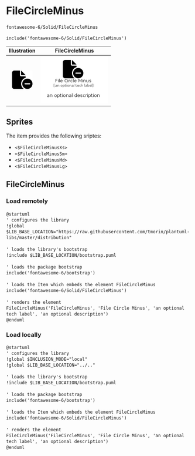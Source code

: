# FileCircleMinus


```text
fontawesome-6/Solid/FileCircleMinus
```

```text
include('fontawesome-6/Solid/FileCircleMinus')
```



| Illustration | FileCircleMinus |
| :---: | :---: |
| ![illustration for Illustration](../../fontawesome-6/Solid/FileCircleMinus.png) | ![illustration for FileCircleMinus](../../fontawesome-6/Solid/FileCircleMinus.Local.png) |



## Sprites
The item provides the following sriptes:

- `<$FileCircleMinusXs>`
- `<$FileCircleMinusSm>`
- `<$FileCircleMinusMd>`
- `<$FileCircleMinusLg>`





## FileCircleMinus

### Load remotely
```plantuml
@startuml
' configures the library
!global $LIB_BASE_LOCATION="https://raw.githubusercontent.com/tmorin/plantuml-libs/master/distribution"

' loads the library's bootstrap
!include $LIB_BASE_LOCATION/bootstrap.puml

' loads the package bootstrap
include('fontawesome-6/bootstrap')

' loads the Item which embeds the element FileCircleMinus
include('fontawesome-6/Solid/FileCircleMinus')

' renders the element
FileCircleMinus('FileCircleMinus', 'File Circle Minus', 'an optional tech label', 'an optional description')
@enduml
```

### Load locally
```plantuml
@startuml
' configures the library
!global $INCLUSION_MODE="local"
!global $LIB_BASE_LOCATION="../.."

' loads the library's bootstrap
!include $LIB_BASE_LOCATION/bootstrap.puml

' loads the package bootstrap
include('fontawesome-6/bootstrap')

' loads the Item which embeds the element FileCircleMinus
include('fontawesome-6/Solid/FileCircleMinus')

' renders the element
FileCircleMinus('FileCircleMinus', 'File Circle Minus', 'an optional tech label', 'an optional description')
@enduml
```

